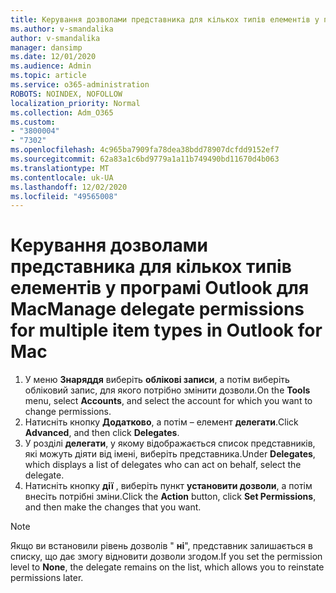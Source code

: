 ```yaml
---
title: Керування дозволами представника для кількох типів елементів у програмі Outlook для Mac
ms.author: v-smandalika
author: v-smandalika
manager: dansimp
ms.date: 12/01/2020
ms.audience: Admin
ms.topic: article
ms.service: o365-administration
ROBOTS: NOINDEX, NOFOLLOW
localization_priority: Normal
ms.collection: Adm_O365
ms.custom:
- "3800004"
- "7302"
ms.openlocfilehash: 4c965ba7909fa78dea38bdd78907dcfdd9152ef7
ms.sourcegitcommit: 62a83a1c6bd9779a1a11b749490bd11670d4b063
ms.translationtype: MT
ms.contentlocale: uk-UA
ms.lasthandoff: 12/02/2020
ms.locfileid: "49565008"
---
```

# <a name="manage-delegate-permissions-for-multiple-item-types-in-outlook-for-mac"></a><span data-ttu-id="749f9-102">Керування дозволами представника для кількох типів елементів у програмі Outlook для Mac</span><span class="sxs-lookup"><span data-stu-id="749f9-102">Manage delegate permissions for multiple item types in Outlook for Mac</span></span>

1. <span data-ttu-id="749f9-103">У меню **Знаряддя** виберіть **облікові записи**, а потім виберіть обліковий запис, для якого потрібно змінити дозволи.</span><span class="sxs-lookup"><span data-stu-id="749f9-103">On the **Tools** menu, select **Accounts**, and select the account for which you want to change permissions.</span></span>
2. <span data-ttu-id="749f9-104">Натисніть кнопку **Додатково**, а потім – елемент **делегати**.</span><span class="sxs-lookup"><span data-stu-id="749f9-104">Click **Advanced**, and then click **Delegates**.</span></span>
3. <span data-ttu-id="749f9-105">У розділі **делегати**, у якому відображається список представників, які можуть діяти від імені, виберіть представника.</span><span class="sxs-lookup"><span data-stu-id="749f9-105">Under **Delegates**, which displays a list of delegates who can act on behalf, select the delegate.</span></span>
4. <span data-ttu-id="749f9-106">Натисніть кнопку **дії** , виберіть пункт **установити дозволи**, а потім внесіть потрібні зміни.</span><span class="sxs-lookup"><span data-stu-id="749f9-106">Click the **Action** button, click **Set Permissions**, and then make the changes that you want.</span></span>

> [!NOTE]
> <span data-ttu-id="749f9-107">Якщо ви встановили рівень дозволів " **ні**", представник залишається в списку, що дає змогу відновити дозволи згодом.</span><span class="sxs-lookup"><span data-stu-id="749f9-107">If you set the permission level to **None**, the delegate remains on the list, which allows you to reinstate permissions later.</span></span>
